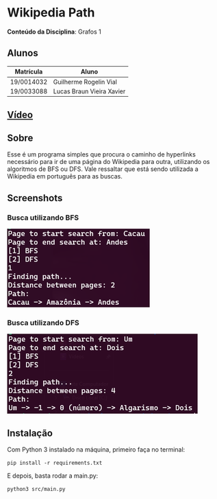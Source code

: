 # Wikipedia Path

**Conteúdo da Disciplina**: Grafos 1<br>

## Alunos
| Matrícula | Aluno |
| -- | -- |
| 19/0014032  | Guilherme Rogelin Vial |
| 19/0033088  | Lucas Braun Vieira Xavier |

## [Vídeo](https://youtu.be/W-vfKS6r8Yc)

## Sobre 
Esse é um programa simples que procura o caminho de hyperlinks necessário para ir de uma página do Wikipedia para outra, utilizando os algoritmos de BFS ou DFS. Vale ressaltar que está sendo utilizada a Wikipedia em português para as buscas.

## Screenshots
### Busca utilizando BFS
![print1](Assets/bfs_print.png)
### Busca utilizando DFS
![print1](Assets/dfs_print.png)

## Instalação 
Com Python 3 instalado na máquina, primeiro faça no terminal:
```
pip install -r requirements.txt
```
E depois, basta rodar a main.py:
```
python3 src/main.py
```
